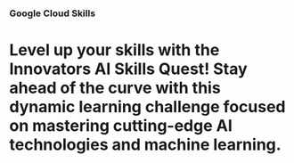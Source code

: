 
### Google Cloud Skills

# Level up your skills with the Innovators AI Skills Quest! Stay ahead of the curve with this dynamic learning challenge focused on mastering cutting-edge AI technologies and machine learning.
